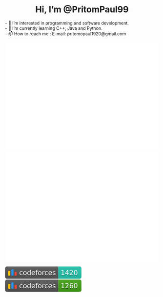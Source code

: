 <h1 align="center">Hi, I’m @PritomPaul99</h1>
- 👀 I’m interested in programming and software development.<br>
- 🌱 I’m currently learning C++, Java and Python.<br>
<!-- - 💞️ I’m looking to collaborate on ... -->
- 📫 How to reach me : E-mail: pritomopaul1920@gmail.com

<!---
PritomPaul99/PritomPaul99 is a ✨ special ✨ repository because its `README.md` (this file) appears on your GitHub profile.
You can click the Preview link to take a look at your changes.
--->



![](https://raw.githubusercontent.com/PritomPaul99/cf-stats/main/output/light_card.svg#gh-dark-mode-only)
![](https://raw.githubusercontent.com/PritomPaul99/cf-stats/main/output/light_card.svg)

![](https://raw.githubusercontent.com/PritomPaul99/cf-stats/main/output/max_rating.svg)
![](https://raw.githubusercontent.com/PritomPaul99/cf-stats/main/output/rating.svg)
